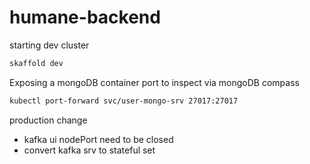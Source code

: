 # humane-backend

starting dev cluster
```bash
skaffold dev
```

Exposing a mongoDB container port to inspect via mongoDB compass
```bash
kubectl port-forward svc/user-mongo-srv 27017:27017
```

production change
- kafka ui nodePort need to be closed
- convert kafka srv to stateful set